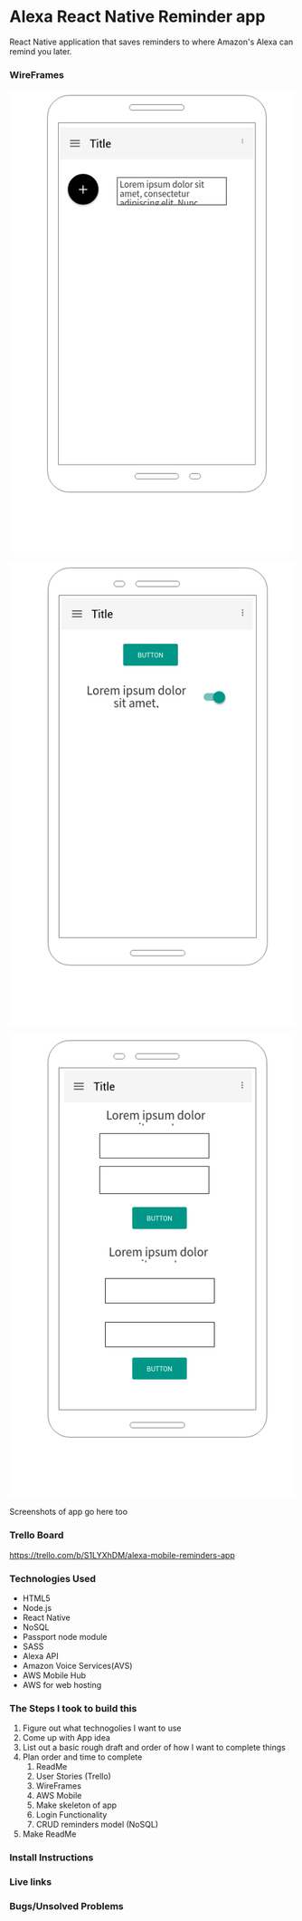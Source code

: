 # Alexa React Native Reminder app

React Native application that saves reminders to where Amazon's Alexa can remind you later.

### WireFrames

![alt text](https://github.com/chadkeeven/alexa-mobile-reminder-app/blob/master/wireFrames/home_page.png "Home Page")

![alt text](https://github.com/chadkeeven/alexa-mobile-reminder-app/blob/master/wireFrames/settings.png "Settings Page")

![alt text](https://github.com/chadkeeven/alexa-mobile-reminder-app/blob/master/wireFrames/signup.png "Signup Page")

Screenshots of app go here too

### Trello Board 

https://trello.com/b/S1LYXhDM/alexa-mobile-reminders-app

### Technologies Used
* HTML5
* Node.js
* React Native
* NoSQL
* Passport node module
* SASS
* Alexa API
* Amazon Voice Services(AVS)
* AWS Mobile Hub
* AWS for web hosting

### The Steps I took to build this 

1. Figure out what technogolies I want to use
2. Come up with App idea
3. List out a basic rough draft and order of how I want to complete things
4. Plan order and time to complete
	1. ReadMe
	2. User Stories (Trello)
	3. WireFrames
	4. AWS Mobile
	5. Make skeleton of app
	6. Login Functionality
	7. CRUD reminders model (NoSQL)
5. Make ReadMe

### Install Instructions

### Live links

### Bugs/Unsolved Problems



